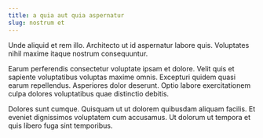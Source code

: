```yaml
---
title: a quia aut quia aspernatur
slug: nostrum et
---
```


Unde aliquid et rem illo. Architecto ut id aspernatur labore quis. Voluptates nihil maxime itaque nostrum consequuntur.

Earum perferendis consectetur voluptate ipsam et dolore. Velit quis et sapiente voluptatibus voluptas maxime omnis. Excepturi quidem quasi earum repellendus. Asperiores dolor deserunt. Optio labore exercitationem culpa dolores voluptatibus quae distinctio debitis.

Dolores sunt cumque. Quisquam ut ut dolorem quibusdam aliquam facilis. Et eveniet dignissimos voluptatem cum accusamus. Ut dolorum ut tempora et quis libero fuga sint temporibus.

